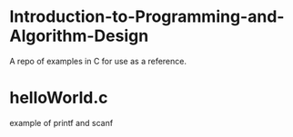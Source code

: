 # Introduction-to-Programming-and-Algorithm-Design
A repo of examples in C for use as a reference. 

# helloWorld.c 
example of printf and scanf
